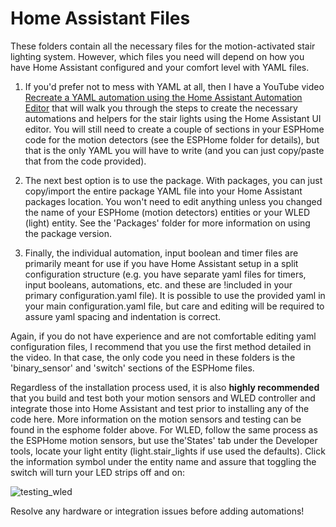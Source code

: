 # Home Assistant Files

These folders contain all the necessary files for the motion-activated stair lighting system.  However, which files you need will depend on how you have Home Assistant configured and your comfort level with YAML files.

1. If you'd prefer not to mess with YAML at all, then I have a YouTube video [Recreate a YAML automation using the Home Assistant Automation Editor](https://youtu.be/F3YjWCs7Czc) that will walk you through the steps to create the necessary automations and helpers for the stair lights using the Home Assistant UI editor.  You will still need to create a couple of sections in your ESPHome code for the motion detectors (see the ESPHome folder for details), but that is the only YAML you will have to write (and you can just copy/paste that from the code provided).

2. The next best option is to use the package.  With packages, you can just copy/import the entire package YAML file into your Home Assistant packages location.  You won't need to edit anything unless you changed the name of your ESPHome (motion detectors) entities or your WLED (light) entity.  See the 'Packages' folder for more information on using the package version.

3. Finally, the individual automation, input boolean and timer files are primarily meant for use if you have Home Assistant setup in a split configuration structure (e.g. you have separate yaml files for timers, input booleans, automations, etc. and these are !included in your primary configuration.yaml file).  It is possible to use the provided yaml in your main configuration.yaml file, but care and editing will be required to assure yaml spacing and indentation is correct.

Again, if you do not have experience and are not comfortable editing yaml configuration files, I recommend that you use the first method detailed in the video.  In that case, the only code you need in these folders is the 'binary_sensor' and 'switch' sections of the ESPHome files.

Regardless of the installation process used, it is also **highly recommended** that you build and test both your motion sensors and WLED controller and integrate those into Home Assistant and test prior to installing any of the code here.  More information on the motion sensors and testing can be found in the esphome folder above.  For WLED, follow the same process as the ESPHome motion sensors, but use the'States' tab under the Developer tools, locate your light entity (light.stair_lights if use used the defaults).  Click the information symbol under the entity name and assure that toggling the switch will turn your LED strips off and on:

![testing_wled](https://user-images.githubusercontent.com/55962781/176062695-f623f256-86d7-4dc3-8d70-ba245ef58bfc.jpg)

Resolve any hardware or integration issues before adding automations!
